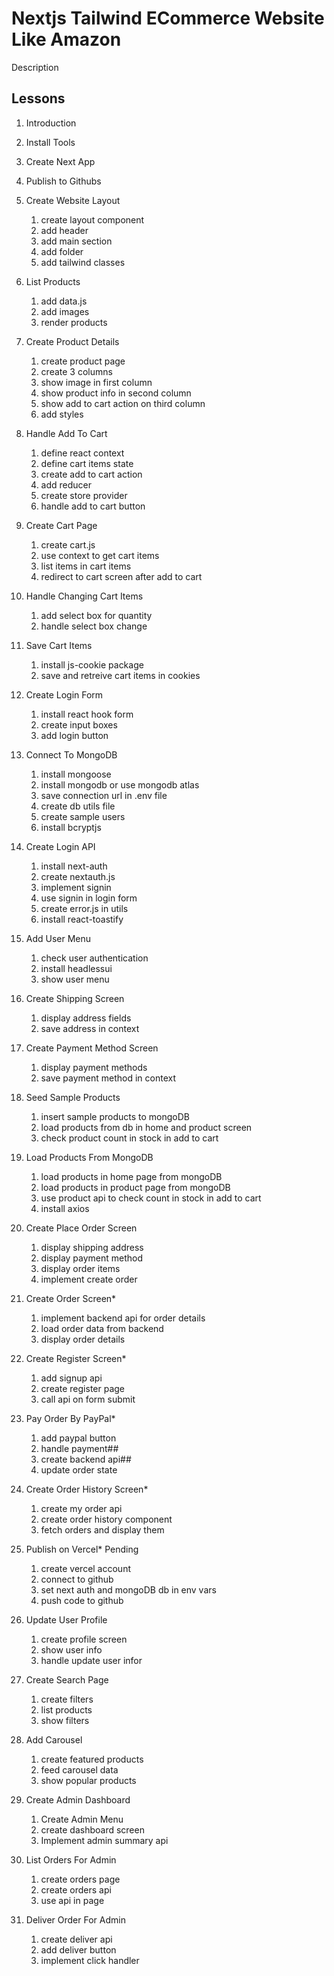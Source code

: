 # Nextjs Tailwind ECommerce Website Like Amazon

Description

## Lessons

1. Introduction

2. Install Tools

3. Create Next App

4. Publish to Githubs

5. Create Website Layout

   1. create layout component
   2. add header
   3. add main section
   4. add folder
   5. add tailwind classes

6. List Products

   1. add data.js
   2. add images
   3. render products

7. Create Product Details

   1. create product page
   2. create 3 columns
   3. show image in first column
   4. show product info in second column
   5. show add to cart action on third column
   6. add styles

8. Handle Add To Cart

   1. define react context
   2. define cart items state
   3. create add to cart action
   4. add reducer
   5. create store provider
   6. handle add to cart button

9. Create Cart Page

   1. create cart.js
   2. use context to get cart items
   3. list items in cart items
   4. redirect to cart screen after add to cart

10. Handle Changing Cart Items

    1. add select box for quantity
    2. handle select box change

11. Save Cart Items

    1. install js-cookie package
    2. save and retreive cart items in cookies

12. Create Login Form

    1. install react hook form
    2. create input boxes
    3. add login button

13. Connect To MongoDB

    1. install mongoose
    2. install mongodb or use mongodb atlas
    3. save connection url in .env file
    4. create db utils file
    5. create sample users
    6. install bcryptjs

14. Create Login API

    1. install next-auth
    2. create nextauth.js
    3. implement signin
    4. use signin in login form
    5. create error.js in utils
    6. install react-toastify

15. Add User Menu

    1. check user authentication
    2. install headlessui
    3. show user menu

16. Create Shipping Screen

    1. display address fields
    2. save address in context

17. Create Payment Method Screen

    1. display payment methods
    2. save payment method in context

18. Seed Sample Products

    1. insert sample products to mongoDB
    2. load products from db in home and product screen
    3. check product count in stock in add to cart

19. Load Products From MongoDB

    1. load products in home page from mongoDB
    2. load products in product page from mongoDB
    3. use product api to check count in stock in add to cart
    4. install axios

20. Create Place Order Screen

    1. display shipping address
    2. display payment method
    3. display order items
    4. implement create order

21. Create Order Screen\*

    1. implement backend api for order details
    2. load order data from backend
    3. display order details

22. Create Register Screen\*

    1. add signup api
    2. create register page
    3. call api on form submit

23. Pay Order By PayPal\*

    1. add paypal button
    2. handle payment##
    3. create backend api##
    4. update order state

24. Create Order History Screen\*

    1. create my order api
    2. create order history component
    3. fetch orders and display them

25. Publish on Vercel\* Pending

    1. create vercel account
    2. connect to github
    3. set next auth and mongoDB db in env vars
    4. push code to github

26. Update User Profile

    1. create profile screen
    2. show user info
    3. handle update user infor

27. Create Search Page

    1. create filters
    2. list products
    3. show filters

28. Add Carousel

    1. create featured products
    2. feed carousel data
    3. show popular products

29. Create Admin Dashboard

    1. Create Admin Menu
    2. create dashboard screen
    3. Implement admin summary api

30. List Orders For Admin

    1. create orders page
    2. create orders api
    3. use api in page

31. Deliver Order For Admin

    1. create deliver api
    2. add deliver button
    3. implement click handler
